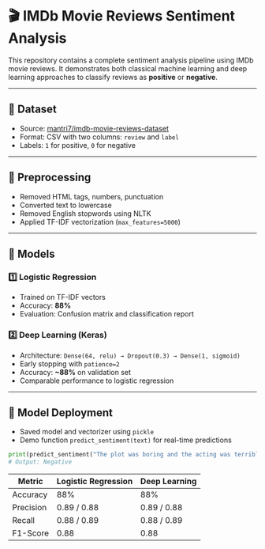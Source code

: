 # 🎬 IMDb Movie Reviews Sentiment Analysis

This repository contains a complete sentiment analysis pipeline using IMDb movie reviews. It demonstrates both classical machine learning and deep learning approaches to classify reviews as **positive** or **negative**.

---

## 📁 Dataset

- Source: [mantri7/imdb-movie-reviews-dataset](https://www.kaggle.com/datasets/mantri7/imdb-movie-reviews-dataset)
- Format: CSV with two columns: `review` and `label`
- Labels: `1` for positive, `0` for negative

---

## 🧹 Preprocessing

- Removed HTML tags, numbers, punctuation
- Converted text to lowercase
- Removed English stopwords using NLTK
- Applied TF-IDF vectorization (`max_features=5000`)

---

## 🧠 Models

### 1️⃣ Logistic Regression
- Trained on TF-IDF vectors
- Accuracy: **88%**
- Evaluation: Confusion matrix and classification report

### 2️⃣ Deep Learning (Keras)
- Architecture: `Dense(64, relu) → Dropout(0.3) → Dense(1, sigmoid)`
- Early stopping with `patience=2`
- Accuracy: **~88%** on validation set
- Comparable performance to logistic regression

---

## 💾 Model Deployment

- Saved model and vectorizer using `pickle`
- Demo function `predict_sentiment(text)` for real-time predictions

```python
print(predict_sentiment("The plot was boring and the acting was terrible."))
# Output: Negative
```

| Metric     | Logistic Regression | Deep Learning |
|------------|---------------------|---------------|
| Accuracy   | 88%                 | 88%           |
| Precision  | 0.89 / 0.88         | 0.89 / 0.88   |
| Recall     | 0.88 / 0.89         | 0.88 / 0.89   |
| F1-Score   | 0.88                | 0.88          |
